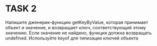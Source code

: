 # TASK 2

Напишите дженерик-функцию getKeyByValue, которая принимает объект и значение, и возвращает ключ, соответствующий этому значению. 
Если значение не найдено, функция должна возвращать undefined.
Используйте keyof для типизации ключей объекта